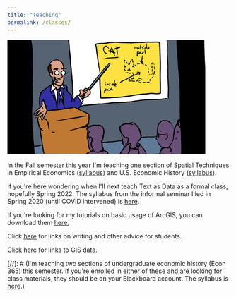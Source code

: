 ```yaml
---
title: "Teaching"
permalink: /classes/
---
```

![cat_smbc](/assets/images/cat_smbc.gif)

In the Fall semester this year I'm teaching one section of Spatial Techniques in Empirical Economics ([syllabus](https://www.dropbox.com/s/zzp6zw2e9pxpgqr/Spatial%20Syllabus%20Fall21.pdf?dl=0)) and U.S. Economic History ([syllabus](https://www.dropbox.com/s/m2d5ejcafvj1gue/AEH%20Syllabus%20Fall21%20Version%202.pdf?dl=0)).

If you're here wondering when I'll next teach Text as Data as a formal class, hopefully Spring 2022. The syllabus from the informal seminar I led in Spring 2020 (until COVID intervened) is [here](https://www.dropbox.com/s/00hl6r5iniefpl6/TaD_Sp20.pdf?dl=0).

If you're looking for my tutorials on basic usage of ArcGIS, you can download them [here.](https://github.com/noeldjohnson/ArcGIS-Tutorial.git)

Click [here](https://noeldjohnson.github.io/student_advice/) for links on writing and other advice for students.

Click [here](https://noeldjohnson.github.io/gis_links/) for links to GIS data.


[//]: # (I'm teaching two sections of undergraduate economic history (Econ 365) this semester. If you're enrolled in either of these and are looking for class materials, they should be on your Blackboard account. The syllabus is [here](https://www.dropbox.com/s/5pqdd7rk7uvs77s/EH%20Syllabus%20Spring%202021.pdf?dl=0).)